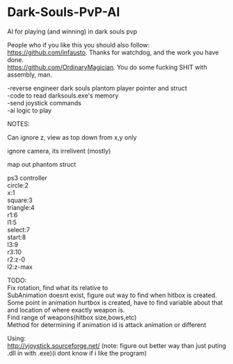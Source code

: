 # Dark-Souls-PvP-AI
AI for playing (and winning) in dark souls pvp  
  
People who if you like this you should also follow:  
https://github.com/infausto. Thanks for watchdog, and the work you have done.  
https://github.com/OrdinaryMagician. You do some fucking SHIT with assembly, man.  
  
-reverse engineer dark souls plantom player pointer and struct  
-code to read darksouls.exe's memory   
-send joystick commands  
-ai logic to play  
  
NOTES:   
  
Can ignore z, view as top down from x,y only  
  
ignore camera, its irrelivent (mostly)  
  
map out phantom struct  
  
ps3 controller  
circle:2  
x:1  
square:3  
triangle:4  
r1:6  
l1:5  
select:7  
start:8  
l3:9  
r3:10  
r2:z-0  
l2:z-max  
  
TODO:  
  Fix rotation, find what its relative to    
  SubAnimation doesnt exist, figure out way to find when hitbox is created. Some point in animation hurtbox is created, have to find variable about that and location of where exactly weapon is.      
  Find range of weapons(hitbox size,bows,etc)  
  Method for determining if animation id is attack animation or different

Using:   
http://vjoystick.sourceforge.net/ (note: figure out better way than just puting .dll in with .exe)(i dont know if i like the program)  
